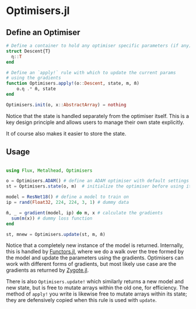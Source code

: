 # Optimisers.jl

## Define an Optimiser

```julia
# Define a container to hold any optimiser specific parameters (if any)
struct Descent{T}
  η::T
end

# Define an `apply!` rule with which to update the current params
# using the gradients
function Optimisers.apply!(o::Descent, state, m, m̄)
    o.η .* m̄, state
end

Optimisers.init(o, x::AbstractArray) = nothing
```

Notice that the state is handled separately from the optimiser itself. This
is a key design principle and allows users to manage their own state explicitly.

It of course also makes it easier to store the state.

## Usage

```julia

using Flux, Metalhead, Optimisers

o = Optimisers.ADAM() # define an ADAM optimiser with default settings
st = Optimisers.state(o, m)  # initialize the optimiser before using it

model = ResNet18() # define a model to train on
ip = rand(Float32, 224, 224, 3, 1) # dummy data

m̄, _ = gradient(model, ip) do m, x # calculate the gradients
  sum(m(x)) # dummy loss function
end

st, mnew = Optimisers.update(st, m, m̄)

```

Notice that a completely new instance of the model is returned. Internally, this
is handled by [Functors.jl](https://fluxml.ai/Functors.jl), where we do a walk over the
tree formed by the model and update the parameters using the gradients. Optimisers can
work with different forms of gradients, but most likely use case are the gradients as
returned by [Zygote.jl](https://fluxml.ai/Zygote.jl).

There is also `Optimisers.update!` which similarly returns a new model and new state,
but is free to mutate arrays within the old one, for efficiency.
The method of `apply!` you write is likewise free to mutate arrays within its state;
they are defensively copied when this rule is used with `update`.
